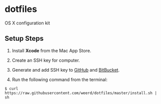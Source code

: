 # dotfiles
OS X configuration kit

## Setup Steps

1) Install **Xcode** from the Mac App Store.

2) Create an SSH key for computer.

3) Generate and add SSH key to [GitHub](https://github.com) and [BitBucket](https://bitbucket.com).

4) Run the following command from the terminal:

```shell
$ curl https://raw.githubusercontent.com/weerd/dotfiles/master/install.sh | sh
```

